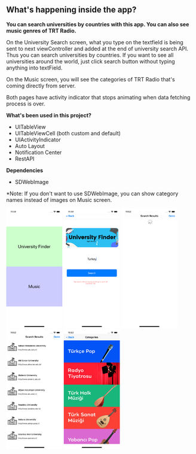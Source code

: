 ## What's happening inside the app?

**You can search universities by countries with this app. You can also see music genres of TRT Radio.**

On the University Search screen, what you type on the textfield is being sent to next viewController and added at the end of university search API. Thus you can search universities by countries. If you want to see all universities around the world, just click search button without typing anything into textField.

On the Music screen, you will see the categories of TRT Radio that's coming directly from server.

Both pages have activity indicator that stops animating when data fetching process is over.

**What's been used in this project?**

- UITableView
- UITableViewCell (both custom and default)
- UIActivityIndicator
- Auto Layout
- Notification Center
- RestAPI

**Dependencies**

- SDWebImage

*Note: If you don't want to use SDWebImage, you can show category names instead of images on Music screen.

<img src="https://github.com/Protein-Swift-Bootcamp/week-4-homework-2-mahmutyazar/blob/main/week-4-hw-2/1.png" width="150" height="320"/> <img src="https://github.com/Protein-Swift-Bootcamp/week-4-homework-2-mahmutyazar/blob/main/week-4-hw-2/2.png" width="150" height="320"/> <img src="https://github.com/Protein-Swift-Bootcamp/week-4-homework-2-mahmutyazar/blob/main/week-4-hw-2/3.png" width="150" height="320"/> <img src="https://github.com/Protein-Swift-Bootcamp/week-4-homework-2-mahmutyazar/blob/main/week-4-hw-2/4.png" width="150" height="320"/> <img src="https://github.com/Protein-Swift-Bootcamp/week-4-homework-2-mahmutyazar/blob/main/week-4-hw-2/5.png" width="150" height="320"/>
